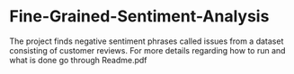 # Fine-Grained-Sentiment-Analysis

The project finds negative sentiment phrases called issues from a dataset consisting of customer reviews. For more details
regarding how to run and what is done go through Readme.pdf
